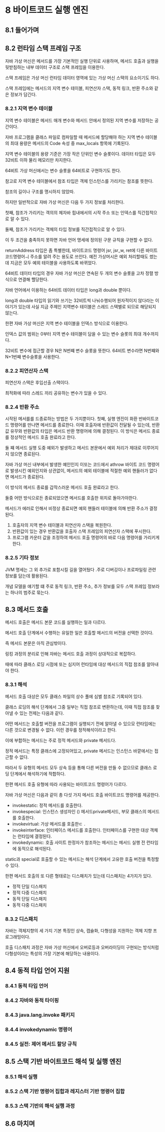 # 8 바이트코드 실행 엔진

## 8.1 들어가며

## 8.2 런타임 스택 프레임 구조

자바 가상 머신은 메서드를 가장 기본적인 실행 단위로 사용하며, 메서드 호출과 실행을 뒷받침하는 내부 데이터 구조로 스택 프레임을 이용한다.

스택 프레임은 가상 머신 런타임 데이터 영역에 있는 가상 머신 스택의 요소이기도 하다.

스택 프레임에는 메서드의 지역 변수 테이블, 피연산자 스택, 동적 링크, 반환 주소와 같은 정보가 담긴다.

### 8.2.1 지역 변수 테이블

지역 변수 테이블은 메서드 매개 변수와 메서드 안에서 정의된 지역 변수를 저장하는 공간이다.

자바 프로그램을 클래스 파일로 컴파일할 때 메서드에 할당해야 하는 지역 변수 테이블의 최대 용량은 메서드의 Code 속성 중 max_locals 항목에 기록된다.

지역 변수 테이블의 용량 기준은 가장 작은 단위인 변수 슬롯이다.
데이터 타입은 모두 32비트 이하 물리 메모리만 차지한다.

64비트 가상 머신에서는 변수 슬롯을 64비트로 구현하기도 한다.

참고로 지역 변수 테이블에서 참조 타입은 객체 인스턴스를 가리키는 참조를 뜻한다.

참조의 길이나 구조를 명시하지 않았따.

하지만 일반적으로 자바 가상 머신은 다음 두 가지 정보를 처리한다.

첫째, 참조가 가리키는 객의의 체자바 힙내에서의 시작 주소 또는 인덱스를 직간접적으로 알 수 있다.

둘째, 참조가 가리키는 객체의 타입 정보를 직간접적으로 알 수 있다.

이 두 조건을 충족하지 못하면 자바 언어 명세에 정의된 구문 규칙을 구현할 수 없다.

returnAddress 타입은 좀 특별한데, 바이트코드 명령어 jsr, jsr_w, ret에 다른 바이트 코드명령어ㅢ 주소를 알려 주는 용도로 쓰인다.
예전 가상머시은 예외 처리할때도 썼는데 지금은 모두 예외 테이블을 사용하도록 바뀌었다.

64비트 데이터 타입의 경우 자바 가상 머신은 연속된 두 개의 변수 슬롯을 고차 정렬 방식으로 연결해 핼당한다.

자바 언어에서 이용하는 64비트 데이터 타입은 long과 double 뿐이다.

long과 double 타입의 읽기와 쓰기는 32비트씩 나눠수행되어 원자적이지 않다라는 이야기가 있는데 사실 지금 주제인 지역변수 테이블은 스레드 스택별로 되므로 해당되지 않는다.

한편 자바 가상 머신은 지역 변수 테이블을 인덱스 방식으로 이용한다.

인덱스 값의 범위는 0부터 지역 변수 테이블이 담을 수 있는 변수 슬롯의 최대 개수까지다.

32비트 변수에 접근할 경우 N은 N번쨰 변수 슬롯을 뜻한다.
64비트 변수라면 N번쨰와 N+1번째 변수슬롯을 사용한다.

### 8.2.2 피연산자 스택

피연산자 스택은 후입선출 스택이다.

최적화에 따라 스레드 끼리 공유하는 변수가 있을 수 있다.

### 8.2.4 반환 주소

시작된 메서를를 드종료하는 방법은 두 가지뿐이다.
첫째, 실행 엔진이 화환 반바이트코드 명령어를 만나면 메서드를 종료한다.
이때 호출자에 반환값이 전달될 수 있는데, 반환값 유무와 반환값의 타입은 메서드 반환 명령어에 의해 결정된다.
이 방식은 메서드 종료를 정상적인 메서드 호출 완료라고 한다.

둘 쨰 메서드 실행 도중 예외가 발생하고 메서드 본문에서 예외 처리가 제대로 이루어지지 않으면 종료된다.

자바 가상 머신 내부에서 발생한 예인인지 이또는 코드에서 athrow 바이트 코드 명령어로 발생시킨 예외인지와 상관없이, 메서드의 예외 테이블에 적절한 예외 핸들러가 없다면 메서드가 종료된다.

이 방식의 메서드 종료를 갑작스러운 메서드 호출 완료라고 한다.

둘중 어떤 방식으로든 종료되었으면 메서드를 호출한 위치로 돌아가야한다.

메서드가 에러로 인해서 비정상 종료되면 예외 핸들러 테이블에 의해 반환 주소가 결정된다.

1. 호출자의 지역 변수 테이블과 피연산자 스택을 복원한다.
2. 반환값이 있는 경우 반환값을 호출자 스택 프레임의 피연산자 스택에 푸시한다.
3. 프로그램 카운터 값을 조정하여 메서드 호출 명령어의 바로 다음 명령어를 가리키게 한다.

### 8.2.5 기타 정보

JVM 명세는 그 외 추가로 포함시킬 길을 열어뒀다
.주로 디버깅이나 프로파일링 관련 정보를 담는데 활용된다.

개념 모델을 얘기할 떄 주로 동적 링크, 반환 주소, 추가 정보를 모두 스택 프레임 정보라는 하나의 범주로 묶는다.

## 8.3 메서드 호출

메서드 호출은 메서드 본문 코드를 실행하는 일과 다르다.

메서드 호출 단계에서 수행하는 유일한 일은 호출할 메서드의 버전을 선택한 것이다.

즉 메서드 본문은 아직 관심밖이다.

링킹 과정의 분리로 인해 자바는 메서드 호출 과정이 상대적으로 복잡하다.

때에 따라 클래스 로딩 시점에 또는 심지어 런타임에 대상 메서드의 직접 참조를 알아내야 한다.

### 8.3.1 해석

메서드 호출 대상은 모두 클래스 파일의 상수 풀에 심벌 참조로 기록되어 있다.

클래스 로딩의 해석 단계에서 그중 일부는 직접 참조로 변환하는데, 이때 직접 참조를 찾아낼 수 있는 전제는 다음과 같다.

어떤 메서드는 호출할 버전을 프로그램이 실행되기 전에 알아낼 수 있으모 런타임에는 다른 것으로 변경될 수 없다. 이런 경우를 정적해석이라고 한다.

이에 부합하는 메서드는 주로 정적 메서드와 private 메서드다.

정적 메서드는 특정 클래스에 고정되어있고, private 메서드는 인스턴스 바깥에서는 접근할 수 없다.

따라서 두 유형의 메서드 모두 상속 등을 통해 다른 버전을 만들 수 없으므로 클래스 로딩 단계에서 해석하기에 적합하다.

한편 메서드 호출 유형에 따라 사용되는 바이트코드 명령어가 다르다.

자바 가상 머신은 다음과 같이 총 다섯 가지 메서드 호출 바이트코드 명령어를 제공한다.

- invokestatic: 정적 메서드를 호출한다.
- invokespecial: 인스턴스 생성자인 <init>() 메서드private메서드, 부모 클래스의 메서드를 호출한다.
- invokevirtual: 가상 메서드를 호출한ㄷ .
- invokeinterface: 인터페이스 메서드를 호출한다. 인터페이스를 구현한 대상 객체는 런타임에 결정된다.
- invokedynamic: 호출 사이트 한정자가 참조하는 메서드는 메서드 실행 전 런타임에 동적으로 해석된다.

static과 special로 호출할 수 있는 메서드는 해석 단계에서 고유한 호출 버전을 특정할 수 있다.

한편 메서드 호출의 또 다른 형태로는 디스패치가 있는데 디스패치는 4가지가 있다.

- 정적 단일 디스패치
- 정적 다중 디스패치
- 동적 단일 디스패치
- 동적 다중 디스패치

### 8.3.2 디스패치

자바는 객체지향의 세 가지 기본 특징인 상속, 캡슐화, 다형성을 지원하는 객체 지향 프로그래밍이다.

호출 디스패치 과정은 자바 가상 머신에서 오버로등과 오버라이딩이 구현되는 방식처럼 다형성이라는 특성의 가장 기본에 해당하는 내용이다.

## 8.4 동적 타입 언어 지원

### 8.4.1 동적 타입 언어

### 8.4.2 자바와 동적 타이핑

### 8.4.3 java.lang.invoke 패키지

### 8.4.4 invokedynamic 명령어

### 8.4.5 실전: 제어 메서드 할당 규칙

## 8.5 스택 기반 바이트코드 해석 및 실행 엔진

### 8.5.1 해석 실행

### 8.5.2 스택 기반 명령어 집합과 레지스터 기반 명령어 집합

### 8.5.3 스택 기반의 해석 실행 과정

## 8.6 마치며
